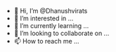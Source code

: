 - 👋 Hi, I’m @Dhanushvirats
- 👀 I’m interested in ...
- 🌱 I’m currently learning ...
- 💞️ I’m looking to collaborate on ...
- 📫 How to reach me ...

<!---
Dhanushvirats/Dhanushvirats is a ✨ special ✨ repository because its `README.md` (this file) appears on your GitHub profile.
You can click the Preview link to take a look at your changes.
--->
